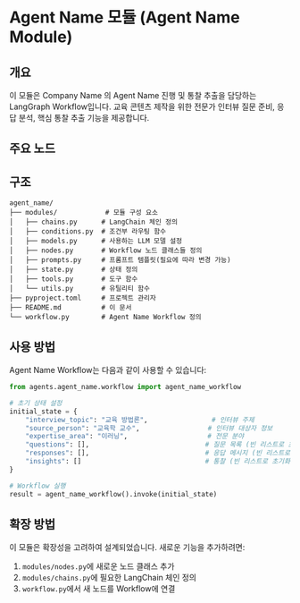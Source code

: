 # Agent Name 모듈 (Agent Name Module)

## 개요

이 모듈은 Company Name 의 Agent Name 진행 및 통찰 추출을 담당하는 LangGraph Workflow입니다. 교육 콘텐츠 제작을 위한 전문가 인터뷰 질문 준비, 응답 분석, 핵심 통찰 추출 기능을 제공합니다.

## 주요 노드

<!-- 노드에 대한 설명을 추가해주세요. -->

## 구조

```
agent_name/
├── modules/            # 모듈 구성 요소
│   ├── chains.py      # LangChain 체인 정의
│   ├── conditions.py  # 조건부 라우팅 함수
│   ├── models.py      # 사용하는 LLM 모델 설정
│   ├── nodes.py       # Workflow 노드 클래스들 정의
│   ├── prompts.py     # 프롬프트 템플릿(필요에 따라 변경 가능)
│   ├── state.py       # 상태 정의
│   ├── tools.py       # 도구 함수
│   └── utils.py       # 유틸리티 함수
├── pyproject.toml     # 프로젝트 관리자
├── README.md          # 이 문서
└── workflow.py        # Agent Name Workflow 정의
```

## 사용 방법

Agent Name Workflow는 다음과 같이 사용할 수 있습니다:

```python
from agents.agent_name.workflow import agent_name_workflow

# 초기 상태 설정
initial_state = {
    "interview_topic": "교육 방법론",                # 인터뷰 주제
    "source_person": "교육학 교수",                 # 인터뷰 대상자 정보
    "expertise_area": "이러닝",                    # 전문 분야
    "questions": [],                             # 질문 목록 (빈 리스트로 초기화)
    "responses": [],                             # 응답 메시지 (빈 리스트로 초기화)
    "insights": []                               # 통찰 (빈 리스트로 초기화)
}

# Workflow 실행
result = agent_name_workflow().invoke(initial_state)
```

## 확장 방법

이 모듈은 확장성을 고려하여 설계되었습니다. 새로운 기능을 추가하려면:

1. `modules/nodes.py`에 새로운 노드 클래스 추가
2. `modules/chains.py`에 필요한 LangChain 체인 정의
3. `workflow.py`에서 새 노드를 Workflow에 연결
